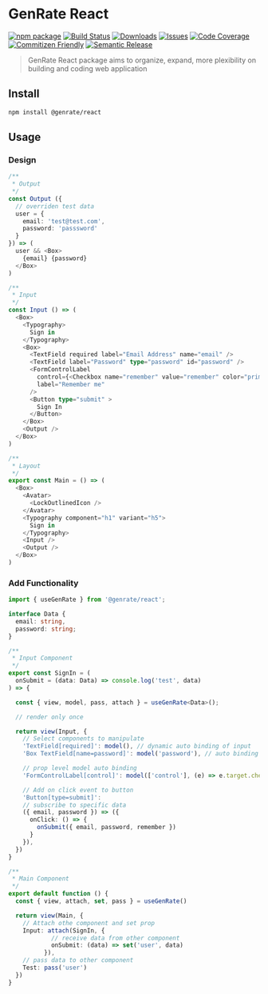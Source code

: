 # GenRate React

[![npm package][npm-img]][npm-url] [![Build Status][build-img]][build-url] [![Downloads][downloads-img]][downloads-url] [![Issues][issues-img]][issues-url] [![Code Coverage][codecov-img]][codecov-url] [![Commitizen Friendly][commitizen-img]][commitizen-url] [![Semantic Release][semantic-release-img]][semantic-release-url]

> GenRate React package aims to organize, expand, more plexibility on building and coding web application 

## Install

```bash
npm install @genrate/react
```

## Usage

### Design
```ts
/**
 * Output
 */
const Output ({  
  // overriden test data
  user = {
    email: 'test@test.com', 
    password: 'passsword'
  }
}) => (
  user && <Box>
    {email} {password}
  </Box>
)

/**
 * Input
 */
const Input () => (
  <Box>
    <Typography>
      Sign in 
    </Typography>
    <Box>
      <TextField required label="Email Address" name="email" />
      <TextField label="Password" type="password" id="password" />
      <FormControlLabel
        control={<Checkbox name="remember" value="remember" color="primary" />}
        label="Remember me"
      />
      <Button type="submit" >
        Sign In
      </Button>
    </Box>
    <Output />
  </Box>
)

/**
 * Layout
 */
export const Main = () => (
  <Box>
    <Avatar>
      <LockOutlinedIcon />
    </Avatar>
    <Typography component="h1" variant="h5">
      Sign in
    </Typography>
    <Input />
    <Output />
  </Box>
)

```
### Add Functionality

```ts
import { useGenRate } from '@genrate/react';

interface Data {
  email: string,
  password: string;
}

/**
 * Input Component
 */
export const SignIn = (
  onSubmit = (data: Data) => console.log('test', data)
) => {

  const { view, model, pass, attach } = useGenRate<Data>();

  // render only once

  return view(Input, {
    // Select components to manipulate 
    'TextField[required]': model(), // dynamic auto binding of input
    'Box TextField[name=password]': model('password'), // auto binding of input

    // prop level model auto binding
    'FormControlLabel[control]': model(['control'], (e) => e.target.checked)

    // Add on click event to button
    'Button[type=submit]':
    // subscribe to specific data
    ({ email, password }) => ({ 
      onClick: () => {
        onSubmit({ email, password, remember })
      }
    }),
  })
}

/**
 * Main Component
 */
export default function () {
  const { view, attach, set, pass } = useGenRate()

  return view(Main, {
    // Attach othe component and set prop 
    Input: attach(SignIn, { 
            // receive data from other component
            onSubmit: (data) => set('user', data)
          }),
    // pass data to other component 
    Test: pass('user')
  })
}

```
[build-img]: https://github.com/GenRate/genrate-react/actions/workflows/release.yml/badge.svg
[build-url]: https://github.com/GenRate/genrate-react/actions/workflows/release.yml
[downloads-img]: https://img.shields.io/npm/dt/@genrate/react
[downloads-url]: https://www.npmtrends.com/@genrate/react
[npm-img]: https://img.shields.io/npm/v/@genrate/react
[npm-url]: https://www.npmjs.com/package/@genrate/react
[issues-img]: https://img.shields.io/github/issues/GenRate/genrate-react
[issues-url]: https://github.com/GenRate/genrate-react/issues
[codecov-img]: https://app.codecov.io/gh/GenRate/genrate-react/branch/main/graph/badge.svg
[codecov-url]: https://app.codecov.io/gh/GenRate/genrate-react
[semantic-release-img]: https://img.shields.io/badge/%20%20%F0%9F%93%A6%F0%9F%9A%80-semantic--release-e10079.svg
[semantic-release-url]: https://github.com/semantic-release/semantic-release
[commitizen-img]: https://img.shields.io/badge/commitizen-friendly-brightgreen.svg
[commitizen-url]: http://commitizen.github.io/cz-cli/
